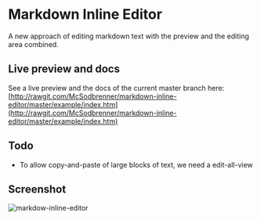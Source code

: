 # Markdown Inline Editor
A new approach of editing markdown text with the preview and the editing area combined.

## Live preview and docs
See a live preview and the docs of the current master branch here:  
[http://rawgit.com/McSodbrenner/markdown-inline-editor/master/example/index.htm](http://rawgit.com/McSodbrenner/markdown-inline-editor/master/example/index.htm)

## Todo
* To allow copy-and-paste of large blocks of text, we need a edit-all-view

## Screenshot
![markdow-inline-editor](https://h72.imgup.net/markdownfw0104.png "")

